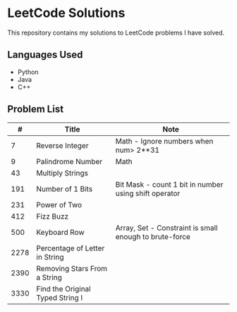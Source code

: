 # LeetCode Solutions

This repository contains my solutions to LeetCode problems I have solved.

## Languages Used

- Python
- Java
- C++

## Problem List

| #    | Title                             | Note                                  |
|------|-----------------------------------|---------------------------------------|
|    7 | Reverse Integer                   | Math - Ignore numbers when num> 2**31 |
|    9 | Palindrome Number                 | Math
|   43 | Multiply Strings                  |
|  191 | Number of 1 Bits                  | Bit Mask - count 1 bit in number using shift operator |
|  231 | Power of Two                      |
|  412 | Fizz Buzz                         |
|  500 | Keyboard Row                      | Array, Set - Constraint is small enough to brute-force |
| 2278 | Percentage of Letter in String    |
| 2390 | Removing Stars From a String      | 
| 3330 | Find the Original Typed String I  |